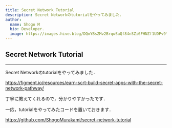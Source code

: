 ```yaml
---
title: Secret Network Tutorial
description: Secret Networkのtutorialをやってみました．
author:
  name: Shogo M
  bio: Developer.
  image: https://images.hive.blog/DQmYBsZMv2BrqwSuQf84nSZi6FHNZf1UDPv9YzqTo7w5qjw/IMG_0435.JPG
---
```


## Secret Network Tutorial

---

Secret Networkのtutorialをやってみました．

https://figment.io/resources/earn-scrt-build-secret-apps-with-the-secret-network-pathway/

丁寧に教えてくれるので，分かりやすかったです．

一応，tutorialをやってみたコードを置いておきます．

https://github.com/ShogoMurakami/secret-network-tutorial